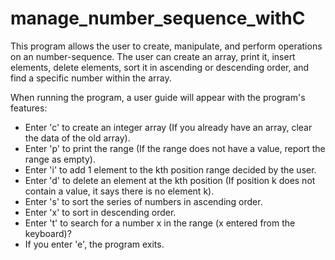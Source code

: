 # manage_number_sequence_withC
This program allows the user to create, manipulate, and perform operations on an number-sequence. The user can create an array, print it, insert elements, delete elements, sort it in ascending or descending order, and find a specific number within the array.

When running the program, a user guide will appear with the program's features:
- Enter 'c' to create an integer array (If you already have an array, clear the data of the old array).
- Enter 'p' to print the range (If the range does not have a value, report the range as empty).
- Enter 'i' to add 1 element to the kth position range decided by the user.
- Enter 'd' to delete an element at the kth position (If position k does not contain a value, it says there is no element k).
- Enter 's' to sort the series of numbers in ascending order.
- Enter 'x' to sort in descending order.
- Enter 't' to search for a number x in the range (x entered from the keyboard)?
- If you enter 'e', the program exits.
